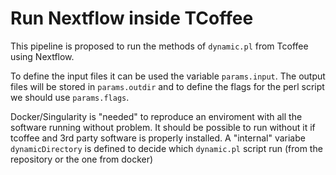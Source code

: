 # Run Nextflow inside TCoffee

This pipeline is proposed to run the methods of ```dynamic.pl``` from Tcoffee using Nextflow.

To define the input files it can be used the variable ```params.input```. The output files will be stored in ```params.outdir``` and to define the flags for the perl script we should use ```params.flags```.

Docker/Singularity is "needed" to reproduce an enviroment with all the software running without problem. It should be possible to run without it if tcoffee and 3rd party software is properly installed. A "internal" variabe ```dynamicDirectory``` is defined to decide which ```dynamic.pl``` script run (from the repository or the one from docker)



